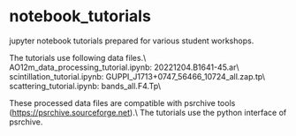 # notebook_tutorials
jupyter notebook tutorials prepared for various student workshops.

The tutorials use following data files.\\
AO12m_data_processing_tutorial.ipynb:	20221204.B1641-45.ar\\
scintillation_tutorial.ipynb:		GUPPI_J1713+0747_56466_10724_all.zap.tp\\
scattering_tutorial.ipynb:		bands_all.F4.Tp\\

These processed data files are compatible with psrchive tools (https://psrchive.sourceforge.net).\\
The tutorials use the python interface of psrchive. 
 
